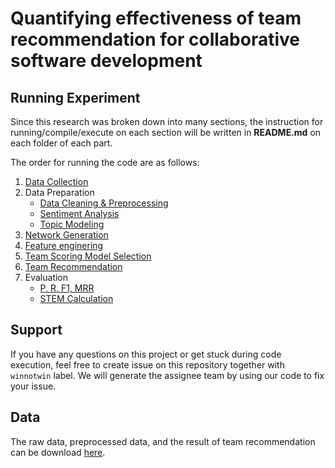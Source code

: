 # Quantifying effectiveness of team recommendation for collaborative software development

## Running Experiment
Since this research was broken down into many sections, the instruction for running/compile/execute on each section will be written in __README.md__ on each folder of each part.

The order for running the code are as follows:
1. [Data Collection](DataCollection/)
2. Data Preparation
   - [Data Cleaning & Preprocessing](DataPreparation/)
   - [Sentiment Analysis](SentimentAnalysis/)
   - [Topic Modeling](TopicModel/)
3. [Network Generation](NetworkGeneration/)
4. [Feature enginering](FeatureExtraction/)
5. [Team Scoring Model Selection](ModelSelection/)
6. [Team Recommendation](TeamRecommendation/)
7. Evaluation
   - [P, R, F1, MRR](Evaluation/)
   - [STEM Calculation](STEMCalculation/) 

## Support
If you have any questions on this project or get stuck during code execution, feel free to create issue on this repository together with `winnotwin` label.
We will generate the assignee team by using our code to fix your issue.

## Data
The raw data, preprocessed data, and the result of team recommendation can be download [here](https://drive.google.com/drive/folders/1XM9h2I39u-giybAF_e2pLlZ0PRy3e0ID?usp=sharing).

